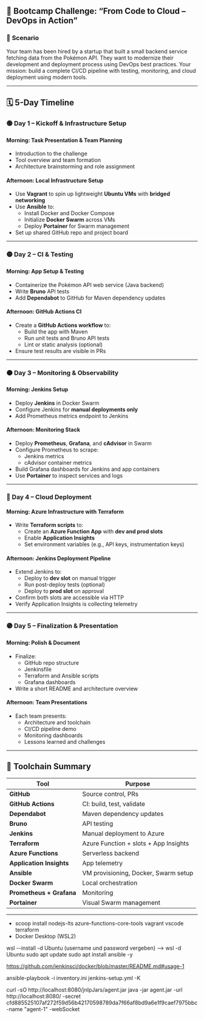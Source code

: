 ## 🚀 **Bootcamp Challenge: “From Code to Cloud – DevOps in Action”**

### 🧠 **Scenario**
Your team has been hired by a startup that built a small backend service fetching data from the Pokémon API. They want to modernize their development and deployment process using DevOps best practices. Your mission: build a complete CI/CD pipeline with testing, monitoring, and cloud deployment using modern tools.

---

## 🗓️ **5-Day Timeline**

### **🟢 Day 1 – Kickoff & Infrastructure Setup**

#### **Morning: Task Presentation & Team Planning**
- Introduction to the challenge
- Tool overview and team formation
- Architecture brainstorming and role assignment

#### **Afternoon: Local Infrastructure Setup**
- Use **Vagrant** to spin up lightweight **Ubuntu VMs** with **bridged networking**
- Use **Ansible** to:
  - Install Docker and Docker Compose
  - Initialize **Docker Swarm** across VMs
  - Deploy **Portainer** for Swarm management
- Set up shared GitHub repo and project board

---

### **🟡 Day 2 – CI & Testing**

#### **Morning: App Setup & Testing**
- Containerize the Pokémon API web service (Java backend)
- Write **Bruno** API tests
- Add **Dependabot** to GitHub for Maven dependency updates

#### **Afternoon: GitHub Actions CI**
- Create a **GitHub Actions workflow** to:
  - Build the app with Maven
  - Run unit tests and Bruno API tests
  - Lint or static analysis (optional)
- Ensure test results are visible in PRs

---

### **🟠 Day 3 – Monitoring & Observability**

#### **Morning: Jenkins Setup**
- Deploy **Jenkins** in Docker Swarm
- Configure Jenkins for **manual deployments only**
- Add Prometheus metrics endpoint to Jenkins

#### **Afternoon: Monitoring Stack**
- Deploy **Prometheus**, **Grafana**, and **cAdvisor** in Swarm
- Configure Prometheus to scrape:
  - Jenkins metrics
  - cAdvisor container metrics
- Build Grafana dashboards for Jenkins and app containers
- Use **Portainer** to inspect services and logs

---

### **🔵 Day 4 – Cloud Deployment**

#### **Morning: Azure Infrastructure with Terraform**
- Write **Terraform scripts** to:
  - Create an **Azure Function App** with **dev and prod slots**
  - Enable **Application Insights**
  - Set environment variables (e.g., API keys, instrumentation keys)

#### **Afternoon: Jenkins Deployment Pipeline**
- Extend Jenkins to:
  - Deploy to **dev slot** on manual trigger
  - Run post-deploy tests (optional)
  - Deploy to **prod slot** on approval
- Confirm both slots are accessible via HTTP
- Verify Application Insights is collecting telemetry

---

### **🟣 Day 5 – Finalization & Presentation**

#### **Morning: Polish & Document**
- Finalize:
  - GitHub repo structure
  - Jenkinsfile
  - Terraform and Ansible scripts
  - Grafana dashboards
- Write a short README and architecture overview

#### **Afternoon: Team Presentations**
- Each team presents:
  - Architecture and toolchain
  - CI/CD pipeline demo
  - Monitoring dashboards
  - Lessons learned and challenges

---

## 🧰 **Toolchain Summary**

| Tool | Purpose |
|------|---------|
| **GitHub** | Source control, PRs |
| **GitHub Actions** | CI: build, test, validate |
| **Dependabot** | Maven dependency updates |
| **Bruno** | API testing |
| **Jenkins** | Manual deployment to Azure |
| **Terraform** | Azure Function + slots + App Insights |
| **Azure Functions** | Serverless backend |
| **Application Insights** | App telemetry |
| **Ansible** | VM provisioning, Docker, Swarm setup |
| **Docker Swarm** | Local orchestration |
| **Prometheus + Grafana** | Monitoring |
| **Portainer** | Visual Swarm management |


---

- scoop install nodejs-lts azure-functions-core-tools vagrant vscode terraform
- Docker Desktop (WSL2)

wsl --install -d Ubuntu (username und password vergeben)  --> wsl -d Ubuntu
sudo apt update
sudo apt install ansible -y

https://github.com/jenkinsci/docker/blob/master/README.md#usage-1

ansible-playbook -i inventory.ini jenkins-setup.yml -K

curl -sO http://localhost:8080/jnlpJars/agent.jar
java -jar agent.jar -url http://localhost:8080/ -secret cfd885525107af272f59d56b42170598789da7f66af8bd9a6e1f9caef7975bbc -name "agent-1" -webSocket 